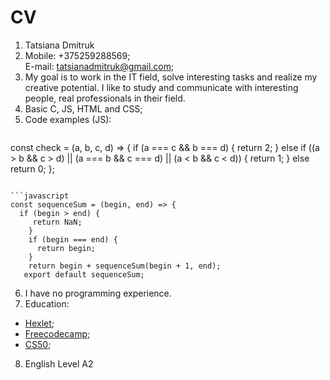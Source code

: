 # CV
1. Tatsiana Dmitruk
2. Mobile: +375259288569;   
E-mail: tatsianadmitruk@gmail.com;
3. My goal is to work in the IT field, solve interesting tasks and realize my creative potential. I like to study and communicate with interesting people, real professionals in their field.
4. Basic C, JS, HTML and CSS;
5. Code examples (JS):
    ```javascript
  const check = (a, b, c, d) => {
    if (a === c && b === d) {
      return 2;
    }
    else if ((a > b && c > d) || (a === b && c === d) || (a < b && c < d)) {
      return 1;
    }
    else return 0;
  };
  ```  

  ```javascript  
  const sequenceSum = (begin, end) => {    
    if (begin > end) {    
       return NaN;    
      }    
      if (begin === end) {    
        return begin;    
      }    
      return begin + sequenceSum(begin + 1, end);    
     export default sequenceSum;  
  ```  
6. I have no programming experience.
7. Education:
* [Hexlet](https://ru.hexlet.io/courses/programming-basics);
* [Freecodecamp](https://learn.freecodecamp.org/);
* [CS50](https://javarush.ru/quests/QUEST_HARVARD_CS50);
8. English Level A2   